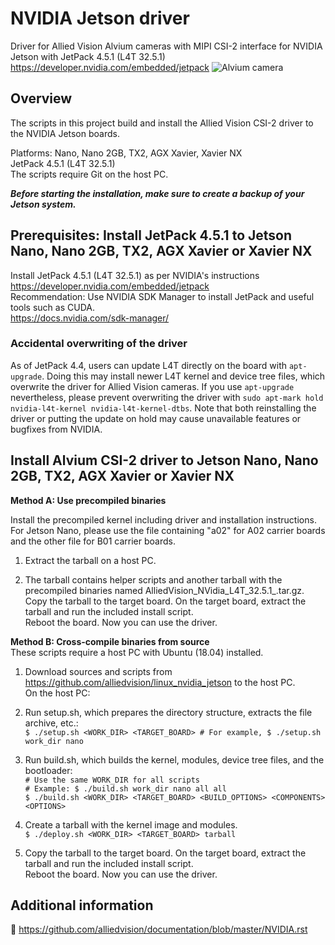# NVIDIA Jetson driver

Driver for Allied Vision Alvium cameras with MIPI CSI-2 interface for NVIDIA Jetson with JetPack 4.5.1 (L4T 32.5.1)     
https://developer.nvidia.com/embedded/jetpack
![Alvium camera](https://cdn.alliedvision.com/fileadmin/content/images/cameras/Alvium/various/alvium-cameras-models.png)

## Overview

The scripts in this project build and install the Allied Vision CSI-2 driver to the NVIDIA Jetson boards.

Platforms: Nano, Nano 2GB, TX2, AGX Xavier, Xavier NX    
JetPack 4.5.1 (L4T 32.5.1)  
The scripts require Git on the host PC.

***Before starting the installation, make sure to create a backup of your Jetson system.***

## Prerequisites: Install JetPack 4.5.1 to Jetson Nano, Nano 2GB, TX2, AGX Xavier or Xavier NX
 
Install JetPack 4.5.1 (L4T 32.5.1) as per NVIDIA's instructions https://developer.nvidia.com/embedded/jetpack   
    Recommendation: Use NVIDIA SDK Manager to install JetPack and useful tools such as CUDA.   
    https://docs.nvidia.com/sdk-manager/  
	
### Accidental overwriting of the driver
As of JetPack 4.4, users can update L4T directly on the board with `apt-upgrade`. 
Doing this may install newer L4T kernel and device tree files, which overwrite the driver for Allied Vision cameras. 
If you use `apt-upgrade` nevertheless, please prevent overwriting the driver with `sudo apt-mark hold nvidia-l4t-kernel nvidia-l4t-kernel-dtbs`.
Note that both reinstalling the driver or putting the update on hold may cause unavailable features or bugfixes from NVIDIA.

## Install Alvium CSI-2 driver to Jetson Nano, Nano 2GB, TX2, AGX Xavier or Xavier NX

**Method A: Use precompiled binaries**   
 
  Install the precompiled kernel including driver and installation instructions.   
  For Jetson Nano, please use the file containing "a02" for A02 carrier boards and the other file for B01 carrier boards.

  1. Extract the tarball on a host PC.

  2. The tarball contains helper scripts and another tarball with the precompiled binaries named AlliedVision_NVidia_L4T_32.5.1_<git-rev>.tar.gz.   
     Copy the tarball to the target board. On the target board, extract the tarball and run the included install script.   
     Reboot the board. Now you can use the driver. 

 **Method B: Cross-compile binaries from source**      
  These scripts require a host PC with Ubuntu (18.04) installed.

  1. Download sources and scripts from https://github.com/alliedvision/linux_nvidia_jetson to the host PC.   
     On the host PC:
    
  2. Run setup.sh, which prepares the directory structure, extracts the file archive, etc.:   
     `$ ./setup.sh <WORK_DIR> <TARGET_BOARD> # For example, $ ./setup.sh work_dir nano` 
	 
  3. Run build.sh, which builds the kernel, modules, device tree files, and the bootloader:   
     `# Use the same WORK_DIR for all scripts`   
     `# Example: $ ./build.sh work_dir nano all all`   
     `$ ./build.sh <WORK_DIR> <TARGET_BOARD> <BUILD_OPTIONS> <COMPONENTS> <OPTIONS>`    
	 
  4. Create a tarball with the kernel image and modules.   
     `$ ./deploy.sh <WORK_DIR> <TARGET_BOARD> tarball`
		 
  5. Copy the tarball to the target board. On the target board, extract the tarball and run the included install script.   
     Reboot the board. Now you can use the driver. 

 ## Additional information
 :open_book:
 https://github.com/alliedvision/documentation/blob/master/NVIDIA.rst
